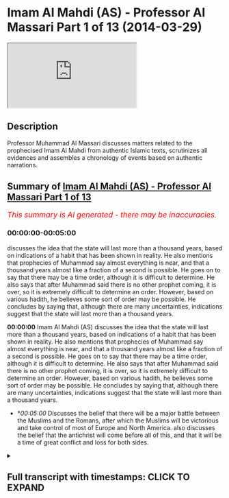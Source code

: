 # Imam Al Mahdi (AS) - Professor Al Massari Part 1 of 13 (2014-03-29)

<iframe loading='lazy' allow='autoplay' src='https://www.youtube.com/embed/pHMBh7--XOM'></iframe>

## Description

Professor Muhammad Al Massari discusses matters related to the prophecised Imam Al Mahdi from authentic Islamic texts, scrutinizes all evidences and assembles a chronology of events based on authentic narrations.

## Summary of [Imam Al Mahdi (AS) - Professor Al Massari Part 1 of 13](https://www.youtube.com/watch?v=pHMBh7--XOM)


*<span style="color:red; font-size:125%">This summary is AI generated - there may be inaccuracies</span>. [](/)*

### <a onclick="modifyYTiframeseektime('0')">00:00:00-00:05:00</a>

 discusses the idea that the state will last more than a thousand years, based on indications of a habit that has been shown in reality. He also mentions that prophecies of Muhammad say almost everything is near, and that a thousand years almost like a fraction of a second is possible. He goes on to say that there may be a time order, although it is difficult to determine. He also says that after Muhammad said there is no other prophet coming, it is over, so it is extremely difficult to determine an order. However, based on various hadith, he believes some sort of order may be possible. He concludes by saying that, although there are many uncertainties, indications suggest that the state will last more than a thousand years.

**<a onclick="modifyYTiframeseektime('0')">00:00:00</a>** Imam Al Mahdi (AS) discusses the idea that the state will last more than a thousand years, based on indications of a habit that has been shown in reality. He also mentions that prophecies of Muhammad say almost everything is near, and that a thousand years almost like a fraction of a second is possible. He goes on to say that there may be a time order, although it is difficult to determine. He also says that after Muhammad said there is no other prophet coming, it is over, so it is extremely difficult to determine an order. However, based on various hadith, he believes some sort of order may be possible. He concludes by saying that, although there are many uncertainties, indications suggest that the state will last more than a thousand years.
* **<a onclick="modifyYTiframeseektime('300')">00:05:00</a>* Discusses the belief that there will be a major battle between the Muslims and the Romans, after which the Muslims will be victorious and take control of most of Europe and North America.  also discusses the belief that the antichrist will come before all of this, and that it will be a time of great conflict and loss for both sides.

<details><summary><h2>Full transcript with timestamps: CLICK TO EXPAND</h2></summary>

<a onclick="modifyYTiframeseektime('0')">0:00:00</a> state is indicating no it's not true the  
<a onclick="modifyYTiframeseektime('2')">0:00:02</a> album will still continue more than a  
<a onclick="modifyYTiframeseektime('4')">0:00:04</a> thousand years based on some indication  
<a onclick="modifyYTiframeseektime('6')">0:00:06</a> of a habit that reality has shown that  
<a onclick="modifyYTiframeseektime('8')">0:00:08</a> that's the truth it may extend even for  
<a onclick="modifyYTiframeseektime('10')">0:00:10</a> several thousand years nobody knows  
<a onclick="modifyYTiframeseektime('11')">0:00:11</a> about that all of these things are  
<a onclick="modifyYTiframeseektime('13')">0:00:13</a> approximate  
<a onclick="modifyYTiframeseektime('14')">0:00:14</a> but generally  
<a onclick="modifyYTiframeseektime('16')">0:00:16</a> all prophecies of muhammad say almost it  
<a onclick="modifyYTiframeseektime('19')">0:00:19</a> is near and we know it is there could be  
<a onclick="modifyYTiframeseektime('21')">0:00:21</a> a thousand years very easily in the  
<a onclick="modifyYTiframeseektime('23')">0:00:23</a> measure of allah  
<a onclick="modifyYTiframeseektime('26')">0:00:26</a> and if you look to the universe of  
<a onclick="modifyYTiframeseektime('27')">0:00:27</a> billions of years then a thousand years  
<a onclick="modifyYTiframeseektime('29')">0:00:29</a> almost like a  
<a onclick="modifyYTiframeseektime('31')">0:00:31</a> fraction of a second similarly almost so  
<a onclick="modifyYTiframeseektime('33')">0:00:33</a> you say they will be when he told that  
<a onclick="modifyYTiframeseektime('35')">0:00:35</a> the man living near to medina which i  
<a onclick="modifyYTiframeseektime('37')">0:00:37</a> think we discussed that then in some  
<a onclick="modifyYTiframeseektime('38')">0:00:38</a> other uh context of the book of taheed  
<a onclick="modifyYTiframeseektime('40')">0:00:40</a> and evidence of the prophet when he told  
<a onclick="modifyYTiframeseektime('42')">0:00:42</a> the man get your family out of this  
<a onclick="modifyYTiframeseektime('44')">0:00:44</a> valley soon there will be fire erupting  
<a onclick="modifyYTiframeseektime('46')">0:00:46</a> in that valley which will destroy  
<a onclick="modifyYTiframeseektime('47')">0:00:47</a> everything so if you can get out get out  
<a onclick="modifyYTiframeseektime('49')">0:00:49</a> there the fire erupted six hundred fifty  
<a onclick="modifyYTiframeseektime('52')">0:00:52</a> years after the sasara and this were  
<a onclick="modifyYTiframeseektime('54')">0:00:54</a> recorded historically and the lava field  
<a onclick="modifyYTiframeseektime('56')">0:00:56</a> is well known and expired and geological  
<a onclick="modifyYTiframeseektime('59')">0:00:59</a> sites have studied it recently it's a  
<a onclick="modifyYTiframeseektime('61')">0:01:01</a> very decent volcano and the area is  
<a onclick="modifyYTiframeseektime('63')">0:01:03</a> still lively  
<a onclick="modifyYTiframeseektime('64')">0:01:04</a> the same way by the way the area is just  
<a onclick="modifyYTiframeseektime('66')">0:01:06</a> bordering on the area of the swelling of  
<a onclick="modifyYTiframeseektime('67')">0:01:07</a> the army coming to the copper but all  
<a onclick="modifyYTiframeseektime('69')">0:01:09</a> that area is quite unstable and ready  
<a onclick="modifyYTiframeseektime('71')">0:01:11</a> for major earthquakes and swallowing  
<a onclick="modifyYTiframeseektime('74')">0:01:14</a> so  
<a onclick="modifyYTiframeseektime('76')">0:01:16</a> there is nothing which indicate any time  
<a onclick="modifyYTiframeseektime('79')">0:01:19</a> order of time  
<a onclick="modifyYTiframeseektime('81')">0:01:21</a> but from the various hadith in the  
<a onclick="modifyYTiframeseektime('83')">0:01:23</a> various contexts we may try to find some  
<a onclick="modifyYTiframeseektime('85')">0:01:25</a> kind of order at least if not a timing a  
<a onclick="modifyYTiframeseektime('88')">0:01:28</a> tabulated by the way the old testament  
<a onclick="modifyYTiframeseektime('90')">0:01:30</a> there are some prophecies with exact  
<a onclick="modifyYTiframeseektime('91')">0:01:31</a> timing like the policy of coming of the  
<a onclick="modifyYTiframeseektime('94')">0:01:34</a> messiah by daniel  
<a onclick="modifyYTiframeseektime('96')">0:01:36</a> which  
<a onclick="modifyYTiframeseektime('97')">0:01:37</a> which is very intriguing and very  
<a onclick="modifyYTiframeseektime('99')">0:01:39</a> interesting it could be really if it is  
<a onclick="modifyYTiframeseektime('100')">0:01:40</a> verified properly and all objection to  
<a onclick="modifyYTiframeseektime('103')">0:01:43</a> it has been sorted out that's just a sad  
<a onclick="modifyYTiframeseektime('105')">0:01:45</a> remark i'm working with that for some  
<a onclick="modifyYTiframeseektime('107')">0:01:47</a> years now it will be really i put it  
<a onclick="modifyYTiframeseektime('109')">0:01:49</a> under the cure for atheism because  
<a onclick="modifyYTiframeseektime('111')">0:01:51</a> social profits is impossible in any of  
<a onclick="modifyYTiframeseektime('114')">0:01:54</a> the ac but we have to make sure that it  
<a onclick="modifyYTiframeseektime('116')">0:01:56</a> is absolutely unattackable  
<a onclick="modifyYTiframeseektime('119')">0:01:59</a> they're in the old system they'll say  
<a onclick="modifyYTiframeseektime('120')">0:02:00</a> with years usually 70 years 400 years 49  
<a onclick="modifyYTiframeseektime('123')">0:02:03</a> years  
<a onclick="modifyYTiframeseektime('124')">0:02:04</a> that's available but not in the islamic  
<a onclick="modifyYTiframeseektime('126')">0:02:06</a> narratives because after muhammad said  
<a onclick="modifyYTiframeseektime('128')">0:02:08</a> there's no other prophet coming and it's  
<a onclick="modifyYTiframeseektime('130')">0:02:10</a> over ended  
<a onclick="modifyYTiframeseektime('131')">0:02:11</a> so  
<a onclick="modifyYTiframeseektime('132')">0:02:12</a> so it's extremely difficult to have any  
<a onclick="modifyYTiframeseektime('134')">0:02:14</a> order but we can make a try at least  
<a onclick="modifyYTiframeseektime('138')">0:02:18</a> so  
<a onclick="modifyYTiframeseektime('139')">0:02:19</a> after the time of  
<a onclick="modifyYTiframeseektime('141')">0:02:21</a> biting kingdom  
<a onclick="modifyYTiframeseektime('143')">0:02:23</a> corrupt kings tyrants will be done in  
<a onclick="modifyYTiframeseektime('146')">0:02:26</a> mahdi  
<a onclick="modifyYTiframeseektime('147')">0:02:27</a> first  
<a onclick="modifyYTiframeseektime('149')">0:02:29</a> and their time with the time of  
<a onclick="modifyYTiframeseektime('150')">0:02:30</a> stability  
<a onclick="modifyYTiframeseektime('151')">0:02:31</a> peace tranquility  
<a onclick="modifyYTiframeseektime('154')">0:02:34</a> the um would be unified or big parts of  
<a onclick="modifyYTiframeseektime('156')">0:02:36</a> the almighty seems to be the whole ummah  
<a onclick="modifyYTiframeseektime('157')">0:02:37</a> would not be unified and the one in the  
<a onclick="modifyYTiframeseektime('158')">0:02:38</a> state until the day of judgment the  
<a onclick="modifyYTiframeseektime('160')">0:02:40</a> whole comma but considerable part  
<a onclick="modifyYTiframeseektime('162')">0:02:42</a> specially arabia around will be  
<a onclick="modifyYTiframeseektime('165')">0:02:45</a> and there will be some indicator would  
<a onclick="modifyYTiframeseektime('166')">0:02:46</a> be an enormous economic  
<a onclick="modifyYTiframeseektime('169')">0:02:49</a> prosperity and development which  
<a onclick="modifyYTiframeseektime('171')">0:02:51</a> is is is to be expected because there  
<a onclick="modifyYTiframeseektime('173')">0:02:53</a> are so many resources now  
<a onclick="modifyYTiframeseektime('176')">0:02:56</a> oil and so on and this is expected to go  
<a onclick="modifyYTiframeseektime('178')">0:02:58</a> for 100 rupees more  
<a onclick="modifyYTiframeseektime('180')">0:03:00</a> and  
<a onclick="modifyYTiframeseektime('182')">0:03:02</a> there are many other aspects for example  
<a onclick="modifyYTiframeseektime('183')">0:03:03</a> the ombuds is extend over areas which  
<a onclick="modifyYTiframeseektime('186')">0:03:06</a> agriculture is uh massive agriculture  
<a onclick="modifyYTiframeseektime('188')">0:03:08</a> with a proper policy for coming just  
<a onclick="modifyYTiframeseektime('190')">0:03:10</a> sudan alone so that has such an area  
<a onclick="modifyYTiframeseektime('192')">0:03:12</a> which is  
<a onclick="modifyYTiframeseektime('194')">0:03:14</a> can can compete with most of the  
<a onclick="modifyYTiframeseektime('196')">0:03:16</a> american west matter of agriculture  
<a onclick="modifyYTiframeseektime('198')">0:03:18</a> productivity but it has been obviously  
<a onclick="modifyYTiframeseektime('199')">0:03:19</a> not developed and neglected because of  
<a onclick="modifyYTiframeseektime('202')">0:03:22</a> occupation of the colonial powers that  
<a onclick="modifyYTiframeseektime('204')">0:03:24</a> later corrupt governments and weak  
<a onclick="modifyYTiframeseektime('206')">0:03:26</a> governments and so on never developed  
<a onclick="modifyYTiframeseektime('208')">0:03:28</a> millions of hectares available so the  
<a onclick="modifyYTiframeseektime('210')">0:03:30</a> enormous resources if they are unleashed  
<a onclick="modifyYTiframeseektime('213')">0:03:33</a> the ummah will  
<a onclick="modifyYTiframeseektime('214')">0:03:34</a> reach economic prosperity which will  
<a onclick="modifyYTiframeseektime('216')">0:03:36</a> outclass even china and america that's  
<a onclick="modifyYTiframeseektime('219')">0:03:39</a> that's very well possible so the  
<a onclick="modifyYTiframeseektime('221')">0:03:41</a> indication in that direction is clear  
<a onclick="modifyYTiframeseektime('224')">0:03:44</a> i don't wish there would be a military  
<a onclick="modifyYTiframeseektime('226')">0:03:46</a> superiority this is clear that was  
<a onclick="modifyYTiframeseektime('228')">0:03:48</a> always military supported even small  
<a onclick="modifyYTiframeseektime('229')">0:03:49</a> armies  
<a onclick="modifyYTiframeseektime('231')">0:03:51</a> few runaway guys in the mountains  
<a onclick="modifyYTiframeseektime('233')">0:03:53</a> afghanistan across the united states to  
<a onclick="modifyYTiframeseektime('235')">0:03:55</a> develop gray hairs  
<a onclick="modifyYTiframeseektime('237')">0:03:57</a> and i'm using  
<a onclick="modifyYTiframeseektime('238')">0:03:58</a> unmanned aircraft to kill this and that  
<a onclick="modifyYTiframeseektime('240')">0:04:00</a> they are unable to go through the  
<a onclick="modifyYTiframeseektime('242')">0:04:02</a> situation for 10 years so imagine if  
<a onclick="modifyYTiframeseektime('243')">0:04:03</a> that under such a leadership with a  
<a onclick="modifyYTiframeseektime('245')">0:04:05</a> clear direction how much much strange  
<a onclick="modifyYTiframeseektime('247')">0:04:07</a> will be there  
<a onclick="modifyYTiframeseektime('249')">0:04:09</a> so  
<a onclick="modifyYTiframeseektime('251')">0:04:11</a> but that will obviously  
<a onclick="modifyYTiframeseektime('253')">0:04:13</a> peace and tranquility kind of persist  
<a onclick="modifyYTiframeseektime('254')">0:04:14</a> for him especially if you have well  
<a onclick="modifyYTiframeseektime('256')">0:04:16</a> established old enemies over the  
<a onclick="modifyYTiframeseektime('258')">0:04:18</a> millennia and essentially the main enemy  
<a onclick="modifyYTiframeseektime('260')">0:04:20</a> will be obviously europa and america  
<a onclick="modifyYTiframeseektime('263')">0:04:23</a> believe it or not  
<a onclick="modifyYTiframeseektime('265')">0:04:25</a> and  
<a onclick="modifyYTiframeseektime('266')">0:04:26</a> we have  
<a onclick="modifyYTiframeseektime('267')">0:04:27</a> quite a number of narrations about that  
<a onclick="modifyYTiframeseektime('269')">0:04:29</a> it will start getting into initially it  
<a onclick="modifyYTiframeseektime('272')">0:04:32</a> will be relatively peaceful  
<a onclick="modifyYTiframeseektime('273')">0:04:33</a> but obviously with the  
<a onclick="modifyYTiframeseektime('276')">0:04:36</a> shift of economic power number one  
<a onclick="modifyYTiframeseektime('278')">0:04:38</a> secondly would obviously  
<a onclick="modifyYTiframeseektime('281')">0:04:41</a> europe and america declining when their  
<a onclick="modifyYTiframeseektime('284')">0:04:44</a> colonial and imperial capabilities are  
<a onclick="modifyYTiframeseektime('287')">0:04:47</a> cut or they're forced out of the old  
<a onclick="modifyYTiframeseektime('289')">0:04:49</a> world especially america  
<a onclick="modifyYTiframeseektime('291')">0:04:51</a> they will go into  
<a onclick="modifyYTiframeseektime('292')">0:04:52</a> some kind of isolation  
<a onclick="modifyYTiframeseektime('295')">0:04:55</a> europe does not have intrinsically  
<a onclick="modifyYTiframeseektime('296')">0:04:56</a> enough resources actually europe  
<a onclick="modifyYTiframeseektime('298')">0:04:58</a> developed industrial revolution and so  
<a onclick="modifyYTiframeseektime('300')">0:05:00</a> on after that using resources used from  
<a onclick="modifyYTiframeseektime('303')">0:05:03</a> india and the colonial areas the same  
<a onclick="modifyYTiframeseektime('305')">0:05:05</a> applied for spain and portugal they  
<a onclick="modifyYTiframeseektime('307')">0:05:07</a> sucked the blood of the two americans  
<a onclick="modifyYTiframeseektime('310')">0:05:10</a> so  
<a onclick="modifyYTiframeseektime('311')">0:05:11</a> that would be not available so this will  
<a onclick="modifyYTiframeseektime('315')">0:05:15</a> make the will will obviously initiate  
<a onclick="modifyYTiframeseektime('317')">0:05:17</a> certain conflicts and jealousy and  
<a onclick="modifyYTiframeseektime('319')">0:05:19</a> issues of competition etc  
<a onclick="modifyYTiframeseektime('321')">0:05:21</a> and then there will be  
<a onclick="modifyYTiframeseektime('323')">0:05:23</a> there will be confrontations there are  
<a onclick="modifyYTiframeseektime('325')">0:05:25</a> some narrations  
<a onclick="modifyYTiframeseektime('326')">0:05:26</a> but it's not that good but when i should  
<a onclick="modifyYTiframeseektime('328')">0:05:28</a> probably rather that one of your  
<a onclick="modifyYTiframeseektime('329')">0:05:29</a> qualifications one of your leaders  
<a onclick="modifyYTiframeseektime('331')">0:05:31</a> he will be brought the leaders of the  
<a onclick="modifyYTiframeseektime('333')">0:05:33</a> romans  
<a onclick="modifyYTiframeseektime('335')">0:05:35</a> chained in ireland so there will be  
<a onclick="modifyYTiframeseektime('336')">0:05:36</a> confrontation on this one will be  
<a onclick="modifyYTiframeseektime('339')">0:05:39</a> even taking kings  
<a onclick="modifyYTiframeseektime('341')">0:05:41</a> war and then become big commanders in  
<a onclick="modifyYTiframeseektime('344')">0:05:44</a> ireland  
<a onclick="modifyYTiframeseektime('345')">0:05:45</a> so  
<a onclick="modifyYTiframeseektime('346')">0:05:46</a> then  
<a onclick="modifyYTiframeseektime('347')">0:05:47</a> after  
<a onclick="modifyYTiframeseektime('348')">0:05:48</a> obviously the main other event which  
<a onclick="modifyYTiframeseektime('350')">0:05:50</a> that has indicated strongly is the  
<a onclick="modifyYTiframeseektime('351')">0:05:51</a> coming of the antichrist  
<a onclick="modifyYTiframeseektime('356')">0:05:56</a> that is preceded mostly with events with  
<a onclick="modifyYTiframeseektime('359')">0:05:59</a> a confrontation with the with the west  
<a onclick="modifyYTiframeseektime('361')">0:06:01</a> surrounding  
<a onclick="modifyYTiframeseektime('363')">0:06:03</a> surrounding north north syria and and  
<a onclick="modifyYTiframeseektime('366')">0:06:06</a> and  
<a onclick="modifyYTiframeseektime('367')">0:06:07</a> the  
<a onclick="modifyYTiframeseektime('368')">0:06:08</a> asia manual and reconquering of  
<a onclick="modifyYTiframeseektime('370')">0:06:10</a> constantinople so there's touring a few  
<a onclick="modifyYTiframeseektime('372')">0:06:12</a> coincidences of the first one which has  
<a onclick="modifyYTiframeseektime('374')">0:06:14</a> happened very long ago and it seems to  
<a onclick="modifyYTiframeseektime('376')">0:06:16</a> it will be lost to the islamic domain  
<a onclick="modifyYTiframeseektime('377')">0:06:17</a> which has happened for all practical  
<a onclick="modifyYTiframeseektime('379')">0:06:19</a> pesos being member of the nato so it's  
<a onclick="modifyYTiframeseektime('381')">0:06:21</a> not islam given to any any greater  
<a onclick="modifyYTiframeseektime('383')">0:06:23</a> extent  
<a onclick="modifyYTiframeseektime('384')">0:06:24</a> and then they will be  
<a onclick="modifyYTiframeseektime('386')">0:06:26</a> certain skirmishes the  
<a onclick="modifyYTiframeseektime('388')">0:06:28</a> culminating interests are called the big  
<a onclick="modifyYTiframeseektime('390')">0:06:30</a> button and hammer cover which seems to  
<a onclick="modifyYTiframeseektime('392')">0:06:32</a> be a description similar to what they  
<a onclick="modifyYTiframeseektime('394')">0:06:34</a> have in the judeo-christian tradition as  
<a onclick="modifyYTiframeseektime('396')">0:06:36</a> armageddon but it will not be in  
<a onclick="modifyYTiframeseektime('398')">0:06:38</a> palestine  
<a onclick="modifyYTiframeseektime('399')">0:06:39</a> it will be in north iraq and that's  
<a onclick="modifyYTiframeseektime('401')">0:06:41</a> called  
<a onclick="modifyYTiframeseektime('402')">0:06:42</a> that area is known it's a field which  
<a onclick="modifyYTiframeseektime('404')">0:06:44</a> have been many buttons in time past for  
<a onclick="modifyYTiframeseektime('406')">0:06:46</a> example  
<a onclick="modifyYTiframeseektime('417')">0:06:57</a> up to the egyptian border there were  
<a onclick="modifyYTiframeseektime('420')">0:07:00</a> other buttons to history many buttons in  
<a onclick="modifyYTiframeseektime('421')">0:07:01</a> that area so this seemed to be like a  
<a onclick="modifyYTiframeseektime('424')">0:07:04</a> um like like a joint point of history  
<a onclick="modifyYTiframeseektime('427')">0:07:07</a> where battles have been found  
<a onclick="modifyYTiframeseektime('429')">0:07:09</a> there would be a major battle had it  
<a onclick="modifyYTiframeseektime('431')">0:07:11</a> clearly specified that the number of  
<a onclick="modifyYTiframeseektime('432')">0:07:12</a> there would be 80 divisions every  
<a onclick="modifyYTiframeseektime('434')">0:07:14</a> division is 12 thousand men so i took  
<a onclick="modifyYTiframeseektime('436')">0:07:16</a> about an army of million people  
<a onclick="modifyYTiframeseektime('438')">0:07:18</a> and there would be a ferocious battle  
<a onclick="modifyYTiframeseektime('441')">0:07:21</a> and the number of losses would be  
<a onclick="modifyYTiframeseektime('442')">0:07:22</a> enormous to the level that even the  
<a onclick="modifyYTiframeseektime('444')">0:07:24</a> victory after that so the romans will be  
<a onclick="modifyYTiframeseektime('446')">0:07:26</a> defeated  
<a onclick="modifyYTiframeseektime('447')">0:07:27</a> they said they're fighting but they will  
<a onclick="modifyYTiframeseektime('449')">0:07:29</a> have no battle after the until they will  
<a onclick="modifyYTiframeseektime('450')">0:07:30</a> clear it will be finished  
<a onclick="modifyYTiframeseektime('452')">0:07:32</a> but there will be the losses will be in  
<a onclick="modifyYTiframeseektime('454')">0:07:34</a> the muslim side so so enormous that  
<a onclick="modifyYTiframeseektime('456')">0:07:36</a> nobody will be happy about victory and  
<a onclick="modifyYTiframeseektime('458')">0:07:38</a> booty because say one one one large  
<a onclick="modifyYTiframeseektime('461')">0:07:41</a> family they count themselves 100 men  
<a onclick="modifyYTiframeseektime('465')">0:07:45</a> belonging to the same grandfather all of  
<a onclick="modifyYTiframeseektime('467')">0:07:47</a> them did except one  
<a onclick="modifyYTiframeseektime('468')">0:07:48</a> so  
<a onclick="modifyYTiframeseektime('469')">0:07:49</a> how can you say enjoy this is obviously  
<a onclick="modifyYTiframeseektime('471')">0:07:51</a> metaphorical  
<a onclick="modifyYTiframeseektime('472')">0:07:52</a> most of your family and beloved ones are  
<a onclick="modifyYTiframeseektime('475')">0:07:55</a> dead how can you enjoy victory and enjoy  
<a onclick="modifyYTiframeseektime('477')">0:07:57</a> booty but there will be enormous booty  
<a onclick="modifyYTiframeseektime('480')">0:08:00</a> then there will be a back attack  
<a onclick="modifyYTiframeseektime('482')">0:08:02</a> crossing over  
<a onclick="modifyYTiframeseektime('483')">0:08:03</a> obviously towards constantinople and  
<a onclick="modifyYTiframeseektime('485')">0:08:05</a> sieging it  
<a onclick="modifyYTiframeseektime('486')">0:08:06</a> then they hear  
<a onclick="modifyYTiframeseektime('488')">0:08:08</a> actually before that there would be  
<a onclick="modifyYTiframeseektime('490')">0:08:10</a> skirmishes that india and they would be  
<a onclick="modifyYTiframeseektime('492')">0:08:12</a> the invasion of india and they have said  
<a onclick="modifyYTiframeseektime('494')">0:08:14</a> they will be  
<a onclick="modifyYTiframeseektime('496')">0:08:16</a> told  
<a onclick="modifyYTiframeseektime('497')">0:08:17</a> if you can  
<a onclick="modifyYTiframeseektime('498')">0:08:18</a> if you can  
<a onclick="modifyYTiframeseektime('499')">0:08:19</a> by any means participate in the in the  
<a onclick="modifyYTiframeseektime('502')">0:08:22</a> conquest of india  
<a onclick="modifyYTiframeseektime('503')">0:08:23</a> those who will conquer india in that  
<a onclick="modifyYTiframeseektime('505')">0:08:25</a> they will be forgiving their sins  
<a onclick="modifyYTiframeseektime('508')">0:08:28</a> and this their sons or grandsons will be  
<a onclick="modifyYTiframeseektime('510')">0:08:30</a> fighting at the jack so try your best to  
<a onclick="modifyYTiframeseektime('512')">0:08:32</a> be under there obviously  
<a onclick="modifyYTiframeseektime('513')">0:08:33</a> because the world is not under them and  
<a onclick="modifyYTiframeseektime('514')">0:08:34</a> nobody's under them until now and this  
<a onclick="modifyYTiframeseektime('517')">0:08:37</a> will be close to the jail so that will  
<a onclick="modifyYTiframeseektime('519')">0:08:39</a> be there so obvious situation with india  
<a onclick="modifyYTiframeseektime('521')">0:08:41</a> will never become smooth and  
<a onclick="modifyYTiframeseektime('524')">0:08:44</a> and and uh unreasonable  
<a onclick="modifyYTiframeseektime('526')">0:08:46</a> and there will be enormous booty as what  
<a onclick="modifyYTiframeseektime('528')">0:08:48</a> linden say if you  
<a onclick="modifyYTiframeseektime('530')">0:08:50</a> are murdered there that's the best  
<a onclick="modifyYTiframeseektime('532')">0:08:52</a> methods one of the best methods in  
<a onclick="modifyYTiframeseektime('533')">0:08:53</a> history if you having a booty then you  
<a onclick="modifyYTiframeseektime('535')">0:08:55</a> have one of the best buddies in history  
<a onclick="modifyYTiframeseektime('537')">0:08:57</a> so that's this one after that will be  
<a onclick="modifyYTiframeseektime('540')">0:09:00</a> the confrontation with the romans and we  
<a onclick="modifyYTiframeseektime('542')">0:09:02</a> can assume that obviously the romans has  
<a onclick="modifyYTiframeseektime('544')">0:09:04</a> europe and america being cunning and  
<a onclick="modifyYTiframeseektime('547')">0:09:07</a> knowing how to play the diplomatic  
<a onclick="modifyYTiframeseektime('549')">0:09:09</a> international game they may have moved  
<a onclick="modifyYTiframeseektime('550')">0:09:10</a> india for some kind of attack but they  
<a onclick="modifyYTiframeseektime('552')">0:09:12</a> are now already starting to instigate as  
<a onclick="modifyYTiframeseektime('554')">0:09:14</a> we see  
<a onclick="modifyYTiframeseektime('555')">0:09:15</a> so and the indians being more emotional  
<a onclick="modifyYTiframeseektime('558')">0:09:18</a> and not very savvy politically will be  
<a onclick="modifyYTiframeseektime('560')">0:09:20</a> sucked in that and they will lose  
<a onclick="modifyYTiframeseektime('562')">0:09:22</a> then  
<a onclick="modifyYTiframeseektime('563')">0:09:23</a> we have this conversation directly with  
<a onclick="modifyYTiframeseektime('565')">0:09:25</a> them with the big battle and then  
<a onclick="modifyYTiframeseektime('566')">0:09:26</a> hamilton  
<a onclick="modifyYTiframeseektime('569')">0:09:29</a> with their defeat  
<a onclick="modifyYTiframeseektime('571')">0:09:31</a> going to constantinople again to  
<a onclick="modifyYTiframeseektime('573')">0:09:33</a> reconcur it again  
<a onclick="modifyYTiframeseektime('575')">0:09:35</a> then when they are sieging they will  
<a onclick="modifyYTiframeseektime('576')">0:09:36</a> hear the rumor or story that the jazz is  
<a onclick="modifyYTiframeseektime('579')">0:09:39</a> attacking you in your back on your flank  
<a onclick="modifyYTiframeseektime('580')">0:09:40</a> or in your back so they stop the attack  
<a onclick="modifyYTiframeseektime('582')">0:09:42</a> they don't conquer them and they go back  
<a onclick="modifyYTiframeseektime('585')">0:09:45</a> watching the situation my analysis is  
<a onclick="modifyYTiframeseektime('587')">0:09:47</a> that  
<a onclick="modifyYTiframeseektime('589')">0:09:49</a> all analogies concerning the javascript  
<a onclick="modifyYTiframeseektime('591')">0:09:51</a> inshallah in another  
<a onclick="modifyYTiframeseektime('593')">0:09:53</a> lecture is that the jail is most likely  
<a onclick="modifyYTiframeseektime('596')">0:09:56</a> a leader because  
<a onclick="modifyYTiframeseektime('598')">0:09:58</a> the majority  
</details>
